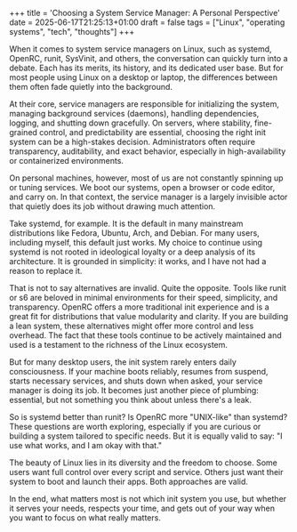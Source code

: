 +++
title = 'Choosing a System Service Manager: A Personal Perspective'
date = 2025-06-17T21:25:13+01:00
draft = false
tags = ["Linux", "operating systems", "tech", "thoughts"]
+++

When it comes to system service managers on Linux, such as systemd, OpenRC, runit, SysVinit, and others, the conversation can quickly turn into a debate. Each has its merits, its history, and its dedicated user base. But for most people using Linux on a desktop or laptop, the differences between them often fade quietly into the background.

At their core, service managers are responsible for initializing the system, managing background services (daemons), handling dependencies, logging, and shutting down gracefully. On servers, where stability, fine-grained control, and predictability are essential, choosing the right init system can be a high-stakes decision. Administrators often require transparency, auditability, and exact behavior, especially in high-availability or containerized environments.

On personal machines, however, most of us are not constantly spinning up or tuning services. We boot our systems, open a browser or code editor, and carry on. In that context, the service manager is a largely invisible actor that quietly does its job without drawing much attention.

Take systemd, for example. It is the default in many mainstream distributions like Fedora, Ubuntu, Arch, and Debian. For many users, including myself, this default just works. My choice to continue using systemd is not rooted in ideological loyalty or a deep analysis of its architecture. It is grounded in simplicity: it works, and I have not had a reason to replace it.

That is not to say alternatives are invalid. Quite the opposite. Tools like runit or s6 are beloved in minimal environments for their speed, simplicity, and transparency. OpenRC offers a more traditional init experience and is a great fit for distributions that value modularity and clarity. If you are building a lean system, these alternatives might offer more control and less overhead. The fact that these tools continue to be actively maintained and used is a testament to the richness of the Linux ecosystem.

But for many desktop users, the init system rarely enters daily consciousness. If your machine boots reliably, resumes from suspend, starts necessary services, and shuts down when asked, your service manager is doing its job. It becomes just another piece of plumbing: essential, but not something you think about unless there's a leak.

So is systemd better than runit? Is OpenRC more "UNIX-like" than systemd? These questions are worth exploring, especially if you are curious or building a system tailored to specific needs. But it is equally valid to say: "I use what works, and I am okay with that."

The beauty of Linux lies in its diversity and the freedom to choose. Some users want full control over every script and service. Others just want their system to boot and launch their apps. Both approaches are valid.

In the end, what matters most is not which init system you use, but whether it serves your needs, respects your time, and gets out of your way when you want to focus on what really matters.